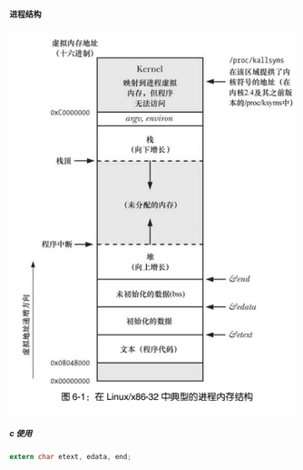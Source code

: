 #### 进程结构

![image-20230512152112072](./image-20230512152112072.png)

##### c 使用

```c
extern char etext, edata, end;
```

